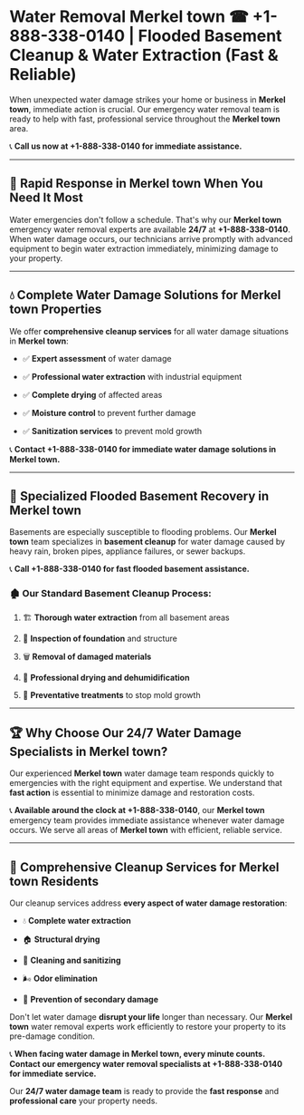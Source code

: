 # Water Removal Merkel town ☎ +1-888-338-0140 | Flooded Basement Cleanup & Water Extraction (Fast & Reliable)

When unexpected water damage strikes your home or business in **Merkel town**, immediate action is crucial. Our emergency water removal team is ready to help with fast, professional service throughout the **Merkel town** area. 

📞 **Call us now at +1-888-338-0140 for immediate assistance.**
---
## 🚀 Rapid Response in Merkel town When You Need It Most
Water emergencies don't follow a schedule. That's why our **Merkel town** emergency water removal experts are available **24/7** at **+1-888-338-0140**. When water damage occurs, our technicians arrive promptly with advanced equipment to begin water extraction immediately, minimizing damage to your property.
---
## 💧 Complete Water Damage Solutions for Merkel town Properties
We offer **comprehensive cleanup services** for all water damage situations in **Merkel town**:
- ✅ **Expert assessment** of water damage  
- ✅ **Professional water extraction** with industrial equipment  
- ✅ **Complete drying** of affected areas  
- ✅ **Moisture control** to prevent further damage  
- ✅ **Sanitization services** to prevent mold growth  
📞 **Contact +1-888-338-0140 for immediate water damage solutions in Merkel town.**
---
## 🌊 Specialized Flooded Basement Recovery in Merkel town
Basements are especially susceptible to flooding problems. Our **Merkel town** team specializes in **basement cleanup** for water damage caused by heavy rain, broken pipes, appliance failures, or sewer backups. 
📞 **Call +1-888-338-0140 for fast flooded basement assistance.**
### 🏚️ Our Standard Basement Cleanup Process:
1. 🏗️ **Thorough water extraction** from all basement areas  
2. 🔎 **Inspection of foundation** and structure  
3. 🗑️ **Removal of damaged materials**  
4. 💨 **Professional drying and dehumidification**  
5. 🚫 **Preventative treatments** to stop mold growth  
---
## 🏆 Why Choose Our 24/7 Water Damage Specialists in Merkel town?
Our experienced **Merkel town** water damage team responds quickly to emergencies with the right equipment and expertise. We understand that **fast action** is essential to minimize damage and restoration costs.
📞 **Available around the clock at +1-888-338-0140**, our **Merkel town** emergency team provides immediate assistance whenever water damage occurs. We serve all areas of **Merkel town** with efficient, reliable service.
---
## 🧹 Comprehensive Cleanup Services for Merkel town Residents
Our cleanup services address **every aspect of water damage restoration**:
- 💧 **Complete water extraction**  
- 🏠 **Structural drying**  
- 🧼 **Cleaning and sanitizing**  
- 🌬️ **Odor elimination**  
- 🚫 **Prevention of secondary damage**  
Don't let water damage **disrupt your life** longer than necessary. Our **Merkel town** water removal experts work efficiently to restore your property to its pre-damage condition.
📞 **When facing water damage in Merkel town, every minute counts. Contact our emergency water removal specialists at +1-888-338-0140 for immediate service.**
Our **24/7 water damage team** is ready to provide the **fast response** and **professional care** your property needs.
